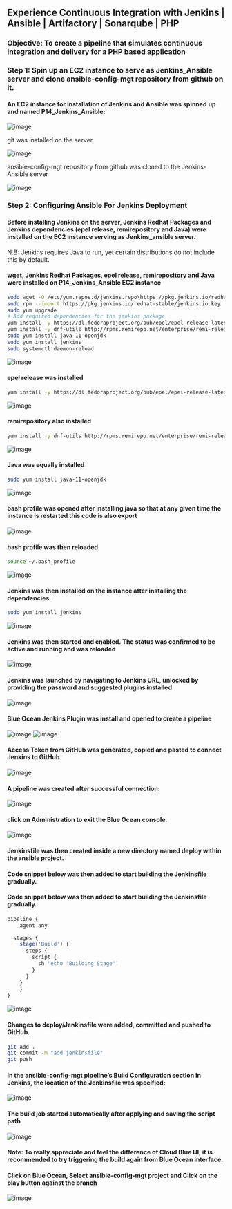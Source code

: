 ## Experience Continuous Integration with Jenkins | Ansible | Artifactory | Sonarqube | PHP

### Objective: To create a pipeline that simulates continuous integration and delivery for a PHP based application

### Step 1: Spin up an EC2 instance to serve as Jenkins_Ansible server and clone ansible-config-mgt repository from github on it.

#### An EC2 instance for installation of Jenkins and Ansible was spinned up and named P14_Jenkins_Ansible:

![image](https://user-images.githubusercontent.com/87030990/165818583-a40885bd-2f9f-4476-ac22-ccbb39545861.png)

git was installed on the server

![image](https://user-images.githubusercontent.com/87030990/165818664-100fb922-2f44-4515-9b08-9c31bc534c95.png)

ansible-config-mgt repository from github was cloned to the Jenkins-Ansible server

![image](https://user-images.githubusercontent.com/87030990/165818723-b7f974e5-6b07-4d04-a9a2-2c8a3e05dcb2.png)

### Step 2: Configuring Ansible For Jenkins Deployment

#### Before installing Jenkins on the server, Jenkins Redhat Packages and Jenkins dependencies (epel release, remirepository and Java) were installed on the EC2 instance serving as Jenkins_ansible server.

N.B: Jenkins requires Java to run, yet certain distributions do not include this by default.

#### wget, Jenkins Redhat Packages, epel release, remirepository and Java were installed on P14_Jenkins_Ansible EC2 instance
````bash
sudo wget -O /etc/yum.repos.d/jenkins.repo\https://pkg.jenkins.io/redhat-stable/jenkins.repo
sudo rpm --import https://pkg.jenkins.io/redhat-stable/jenkins.io.key
sudo yum upgrade
# Add required dependencies for the jenkins package
yum install -y https://dl.fedoraproject.org/pub/epel/epel-release-latest-8.noarch.rpm
yum install -y dnf-utils http://rpms.remirepo.net/enterprise/remi-release-8.rpm
sudo yum install java-11-openjdk
sudo yum install jenkins
sudo systemctl daemon-reload
````

![image](https://user-images.githubusercontent.com/87030990/165819144-2dbd0cfb-823f-4cae-9a10-1bdc16c8946e.png)

#### epel release was installed
````bash
yum install -y https://dl.fedoraproject.org/pub/epel/epel-release-latest-8.noarch.rpm
````

![image](https://user-images.githubusercontent.com/87030990/165819386-ac028f0e-f1fd-42c8-8f06-b11583e0e945.png)

#### remirepository also installed
````bash
yum install -y dnf-utils http://rpms.remirepo.net/enterprise/remi-release-8.rpm
````

![image](https://user-images.githubusercontent.com/87030990/165819492-8384afc2-0b35-4251-895d-7fb1a53f9875.png)

#### Java was equally installed

````bash
sudo yum install java-11-openjdk
````

![image](https://user-images.githubusercontent.com/87030990/165819854-57650df0-397b-4490-92fb-79856c0ef8c8.png)

#### bash profile was opened after installing java so that at any given time the instance is restarted this code is also export

![image](https://user-images.githubusercontent.com/87030990/165819987-477dd668-327d-4b6e-8141-ca8d69cfb55e.png)

#### bash profile was then reloaded

````bash
source ~/.bash_profile
````
![image](https://user-images.githubusercontent.com/87030990/165820136-1e88f50b-7457-4b0e-b58b-c03efcb7e0f4.png)

#### Jenkins was then installed on the instance after installing the dependencies.

````bash
sudo yum install jenkins
````
![image](https://user-images.githubusercontent.com/87030990/165820347-c772584f-c103-4726-852c-c6c5459871b0.png)

#### Jenkins was then started and enabled. The status was confirmed to be active and running and was reloaded
![image](https://user-images.githubusercontent.com/87030990/165820468-504843db-385e-4c64-8a15-9d6a7cc58f25.png)

#### Jenkins was launched by navigating to Jenkins URL, unlocked by providing the password and suggested plugins installed

![image](https://user-images.githubusercontent.com/87030990/165820563-9ae1d2ba-e15f-4f0d-aa27-c10f48f817b4.png)

#### Blue Ocean Jenkins Plugin was install and opened to create a pipeline

![image](https://user-images.githubusercontent.com/87030990/165820646-431de417-98d6-4b19-8cb7-b927db13b3d6.png)
![image](https://user-images.githubusercontent.com/87030990/165820707-ecd8ad1b-ca55-4c01-96d8-a295cfd27bd2.png)

#### Access Token from GitHub was generated, copied and pasted to connect Jenkins to GitHub

![image](https://user-images.githubusercontent.com/87030990/165820821-371e90a9-3c7e-48a2-ac41-11e3211b410e.png)

#### A pipeline was created after successful connection:
![image](https://user-images.githubusercontent.com/87030990/165820895-23c65f5e-cfd7-4cec-9cc8-bdc42d31a8f7.png)

#### click on Administration to exit the Blue Ocean console.

![image](https://user-images.githubusercontent.com/87030990/165821007-f2ca822d-5fb1-48a4-91f9-a38c21172a1a.png)

#### Jenkinsfile was then created inside a new directory named deploy within the ansible project. 
#### Code snippet below was then added to start building the Jenkinsfile gradually. 
#### Code snippet below was then added to start building the Jenkinsfile gradually. 

````javascript
pipeline {
    agent any

  stages {
    stage('Build') {
      steps {
        script {
          sh 'echo "Building Stage"'
        }
      }
    }
    }
}
````
![image](https://user-images.githubusercontent.com/87030990/165821587-dcde257c-df3a-448e-9c94-693168f85ba1.png)

#### Changes to deploy/Jenkinsfile were added, committed and pushed to GitHub.

````bash
git add .
git commit -m "add jenkinsfile"
git push
````
#### In the ansible-config-mgt pipeline’s Build Configuration section in Jenkins, the location of the Jenkinsfile was specified:

![image](https://user-images.githubusercontent.com/87030990/165821802-32782839-9ce1-48d7-b348-9a84388674e6.png)

#### The build job started automatically after applying and saving the script path

![image](https://user-images.githubusercontent.com/87030990/165821903-267195ec-2642-4c2b-b159-b444da95ed85.png)

#### Note: To really appreciate and feel the difference of Cloud Blue UI, it is recommended to try triggering the build again from Blue Ocean interface.

#### Click on Blue Ocean, Select ansible-config-mgt project and Click on the play button against the branch

![image](https://user-images.githubusercontent.com/87030990/165822054-d9d12475-9ecc-4487-9c05-7137b91f7f19.png)

